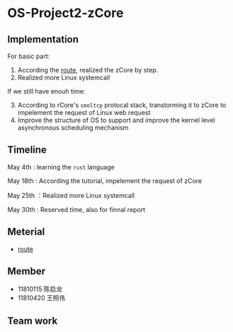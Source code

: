 # OS-Project2-zCore


## Implementation

For basic part:
1. According the [route](https://github.com/rcore-os/zCore-Tutorial), realized the zCore by step.
2. Realized more Linux systemcall

If we still have enouh time:

3. According to rCore's  `smoltcp` protocal stack, transtorming it to zCore to impelement the request of Linux web request
4. Improve the structure of OS to support and improve the kernel level asynchronous scheduling mechanism

## Timeline

May 4th : learning the `rust` language

May 18th : According the tutorial, impelement the request of zCore

May 25th ：Realized more Linux systemcall

May 30th : Reserved time, also for finnal report

## Meterial

* [route](https://github.com/rcore-os/zCore-Tutorial)

## Member
* 11810115 陈启龙
* 11810420 王照伟

## Team work
